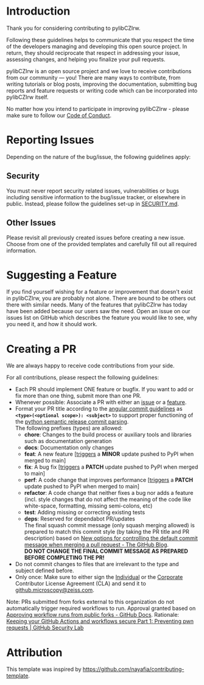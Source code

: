 # Introduction
Thank you for considering contributing to pylibCZIrw.  

Following these guidelines helps to communicate that you respect the time of the developers managing and developing this open source project. In return, they should reciprocate that respect in addressing your issue, assessing changes, and helping you finalize your pull requests.  

pylibCZIrw is an open source project and we love to receive contributions from our community — you! There are many ways to contribute, from writing tutorials or blog posts, improving the documentation, submitting bug reports and feature requests or writing code which can be incorporated into pylibCZIrw itself.  

No matter how you intend to participate in improving pylibCZIrw - please make sure to follow our [Code of Conduct](./CODE_OF_CONDUCT.md).

# Reporting Issues
Depending on the nature of the bug/issue, the following guidelines apply:

## Security
You must never report security related issues, vulnerabilities or bugs including sensitive information to the bug/issue tracker, or elsewhere in public. Instead, please follow the guidelines set-up in [SECURITY.md](./SECURITY.md).

## Other Issues
Please revisit all previously created issues before creating a new issue.  
Choose from one of the provided templates and carefully fill out all required information.

# Suggesting a Feature
If you find yourself wishing for a feature or improvement that doesn't exist in pylibCZIrw, you are probably not alone. There are bound to be others out there with similar needs. Many of the features that pylibCZIrw has today have been added because our users saw the need. Open an issue on our issues list on GitHub which describes the feature you would like to see, why you need it, and how it should work.

# Creating a PR
We are always happy to receive code contributions from your side.  

For all contributions, please respect the following guidelines:  
- Each PR should implement ONE feature or bugfix. If you want to add or fix more than one thing, submit more than one PR.  
- Whenever possible: Associate a PR with either an [issue](#other-issues) or a [feature](#suggesting-a-feature).  
- Format your PR title according to the [angular commit guidelines](https://github.com/angular/angular.js/blob/master/DEVELOPERS.md#commits) as **```<type>(<optional scope>): <subject>```** to support proper functioning of the [python semantic release commit parsing](https://python-semantic-release.readthedocs.io/en/latest/commit-parsing.html).  
  The following prefixes (types) are allowed:  
  - **chore**: Changes to the build process or auxiliary tools and libraries such as documentation generation  
  - **docs**: Documentation only changes  
  - **feat**: A new feature [[triggers](https://github.com/ZEISS/pylibczirw/actions/workflows/build.yml) a **MINOR** update pushed to PyPI when merged to main]  
  - **fix**: A bug fix [[triggers](https://github.com/ZEISS/pylibczirw/actions/workflows/build.yml) a **PATCH** update pushed to PyPI when merged to main]  
  - **perf**: A code change that improves performance [[triggers](https://github.com/ZEISS/pylibczirw/actions/workflows/build.yml) a **PATCH** update pushed to PyPI when merged to main]  
  - **refactor**: A code change that neither fixes a bug nor adds a feature (incl. style changes that do not affect the meaning of the code like white-space, formatting, missing semi-colons, etc)  
  - **test**: Adding missing or correcting existing tests  
  - **deps**: Reserved for dependabot PR/updates  
  The final squash commit message (only squash merging allowed) is prepared to match this commit style (by taking the PR title and PR description) based on [New options for controlling the default commit message when merging a pull request - The GitHub Blog](https://github.blog/changelog/2022-08-23-new-options-for-controlling-the-default-commit-message-when-merging-a-pull-request/).  
  **DO NOT CHANGE THE FINAL COMMIT MESSAGE AS PREPARED BEFORE COMPLETING THE PR!**
- Do not commit changes to files that are irrelevant to the type and subject defined before.  
- Only once: Make sure to either sign the [Individual](./cla_individual.txt) or the [Corporate](./cla_corporate.txt) Contributor License Agreement (CLA) and send it to <github.microscopy@zeiss.com>.

Note: PRs submitted from forks external to this organization do not automatically trigger required workflows to run. Approval granted based on [Approving workflow runs from public forks - GitHub Docs](https://docs.github.com/en/actions/managing-workflow-runs/approving-workflow-runs-from-public-forks#approving-workflow-runs-on-a-pull-request-from-a-public-fork).
Rationale: [Keeping your GitHub Actions and workflows secure Part 1: Preventing pwn requests | GitHub Security Lab](https://securitylab.github.com/research/github-actions-preventing-pwn-requests/)


# Attribution
This template was inspired by <https://github.com/nayafia/contributing-template>.
